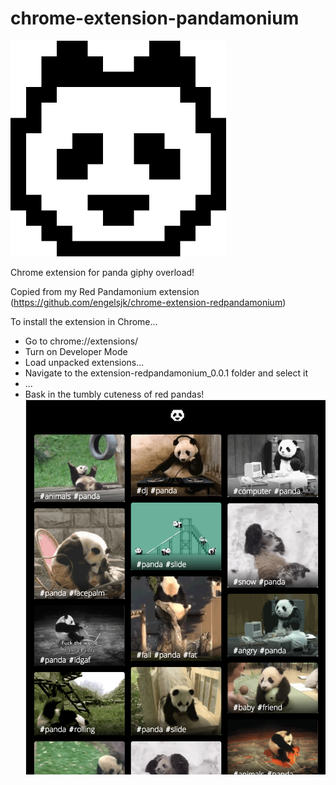# chrome-extension-pandamonium

<img src="/images/panda.png"/>

Chrome extension for panda giphy overload! 

Copied from my Red Pandamonium extension (https://github.com/engelsjk/chrome-extension-redpandamonium)

To install the extension in Chrome...
<ul>
<li>Go to chrome://extensions/</li>
<li>Turn on Developer Mode</li> 
<li>Load unpacked extensions...</li>
<li>Navigate to the extension-redpandamonium_0.0.1 folder and select it</li>
<li>...</li>
<li>Bask in the tumbly cuteness of red pandas!</li>

<img src="/images/pandamonium.png"/>
